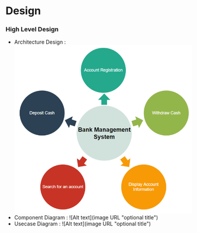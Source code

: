 # Design
### High Level Design
- Architecture Design :
![Alt text](https://github.com/Archana-Athreya/Mini_Project/blob/38193dd0d86b4e4571bb0a5d905c09c092e8ed54/2.Design/Architecture.png)
- Component Diagram :
![Alt text](image URL "optional title")
- Usecase Diagram :
![Alt text](image URL "optional title")

